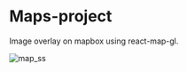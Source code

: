 # Maps-project
Image overlay on mapbox using react-map-gl.

<img src="images/map_screenshot.png" alt="map_ss">